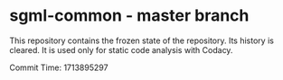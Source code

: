 # sgml-common - master branch

This repository contains the frozen state of the repository.
Its history is cleared. It is used only for static code
analysis with Codacy.

Commit Time: 1713895297